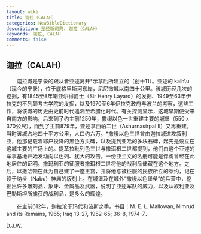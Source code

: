 ```yaml
---
layout: wiki
title: 迦拉（CALAH）
categories: NewBibleDictionary
description: 圣经新词典: 迦拉（CALAH）
keywords: 迦拉, CALAH
comments: false
---
```


## 迦拉（CALAH）

　　迦拉城是宁录的跟从者亚述离开*示拿后所建立的（创十11）。亚述的 kalh\u （现今的宁录），位于底格里斯河东岸，尼尼微城以南四十公里。该城历经几次的挖掘，有1845至8年喇亚尔得爵士（Sir Henry Layard）的发掘、1949至63年伊拉克的不列颠考古学院的发掘，以及1970至6年伊拉克政府与波兰的考察，这些工作，将该城的历史由史前时代追溯至希腊化时代。有关探测显示，这城早期便受来自南方的影响，后来到了约主前1250年，撒缦以色一世重建主要的城堡（550 x 370公尺），而到了主前879年，亚述拿西帕二世（Ashurnasirpal II）又再重建。当时该城占地四十平方公里，人口约六万。*撒缦以色三世曾由迦拉城进攻叙利亚，他那记载着耶户投降的黑色方尖碑，以及提到亚哈的多块石碑，起先是设立在这城主要的广场上的。提革拉毗列色三世与撒珥根二世都提到，他们由这个亚述的军事基地开始发动向以色列、犹大的攻击。一份亚兰文的名册可能是俘虏曾经在此地居住的证明。撒玛利亚的征服者撒珥根二世将他的战利品储藏在这个地方。之后，以撒哈顿在此为自己建了一座王宫，并将他与被征服的民族所立的条约，记在设于纳步（Nabu）神庙的版刻上。在城堡及在城外“撒缦以色堡垒”的兵营中，挖掘出许多雕刻品，象牙、金属品及武器，说明了亚述军队的威力，以及从叙利亚及巴勒斯坦所掳获的战利品，是多么的辉煌。

　　在主前612年，迦拉沦于玛代和波斯之手。书目：M. E. L. Mallowan, Nimrud and its Remains, 1965; Iraq 13-27, 1952-65; 36-8, 1974-7．

D.J.W.






